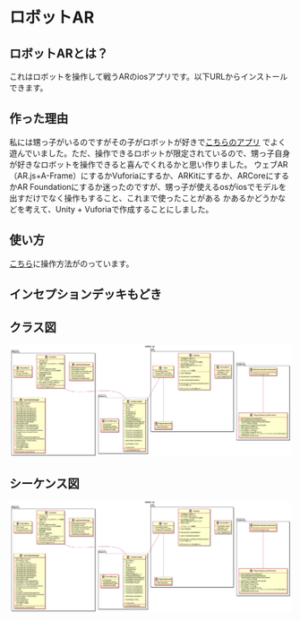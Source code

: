 # ロボットAR
## ロボットARとは？
これはロボットを操作して戦うARのiosアプリです。以下URLからインストールできます。  
## 作った理由
私には甥っ子がいるのですがその子がロボットが好きで<a href="https://apps.apple.com/us/app/irobotar/id1046011749">こちらのアプリ</a>
でよく遊んでいました。ただ、操作できるロボットが限定されているので、甥っ子自身が好きなロボットを操作できると喜んでくれるかと思い作りました。
ウェブAR（AR.js+A-Frame）にするかVuforiaにするか、ARKitにするか、ARCoreにするかAR Foundationにするか迷ったのですが、甥っ子が使えるosがiosでモデルを出すだけでなく操作もすること、これまで使ったことがある
かあるかどうかなどを考えて、Unity + Vuforiaで作成することにしました。

## 使い方
<a href="https://shoki-portfolio.studio.site/6">こちら</a>に操作方法がのっています。

## インセプションデッキもどき

## クラス図
![クラス図](https://github.com/masaki11111/robot-ar/blob/master/plantuml/class/class_2.png)  
## シーケンス図
![クラス図](https://github.com/masaki11111/robot-ar/blob/master/plantuml/class/class_2.png)  
